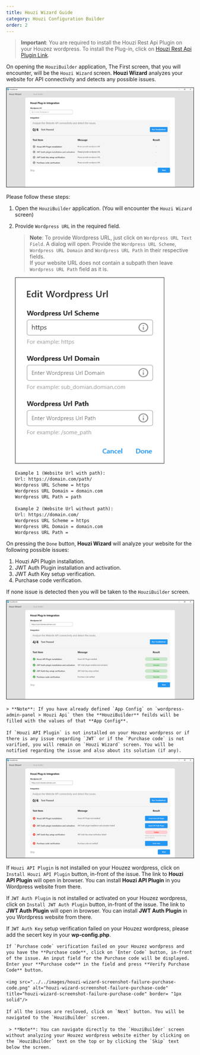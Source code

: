```yaml
---
title: Houzi Wizard Guide
category: Houzi Configuration Builder
order: 2
---
```


> **Important**: You are required to install the Houzi Rest Api Plugin on your Houzez wordpress. To install the Plug-in, click on [Houzi Rest Api Plugin Link](https://github.com/booleanbites/houzi-rest-api).

On opening the `HouziBuilder` application, The First screen, that you will encounter, will be the `Houzi Wizard` screen. **Houzi Wizard** analyzes your website for API connectivity and detects any possible issues.

<img src="../../images/houzi-wizard-screenshot-idle.png" alt="houzi-wizard-screenshot-idle" title="houzi-wizard-screenshot-idle" border= "1px solid"/> 

Please follow these steps:

1. Open the `HouziBuilder` application. (You will encounter the `Houzi Wizard` screen)
2. Provide `Wordpress URL` in the required field.

    > **Note**: To provide Wordpress URL, just click on `Wordpress URL Text Field`. A dialog will open. Provide the `Wordpress URL Scheme`, `Wordpress URL Domain` and `Wordpress URL Path` in their respective fields.  
    If your website URL does not contain a subpath then leave `Wordpress URL Path` field as it is.

    <img src="../../images/add-url-screenshot.png" alt="add-url-screenshot" title="add-url-screenshot" height="500" width = "400" border= "1px solid"/> 

    ```
    Example 1 (Website Url with path):
    Url: https://domain.com/path/
    Wordpress URL Scheme = https
    Wordpress URL Domain = domain.com
    Wordpress URL Path = path

    Example 2 (Website Url without path):
    Url: https://domain.com/
    Wordpress URL Scheme = https
    Wordpress URL Domain = domain.com
    Wordpress URL Path = 
    ```
On pressing the `Done` button, **Houzi Wizard** will analyze your website for the following possible issues:

   1. Houzi API Plugin installation.
   2. JWT Auth Plugin installation and activation.
   3. JWT Auth Key setup verification.
   4. Purchase code verification.  


   If none issue is detected then you will be taken to the `HouziBuilder` screen. 

   <img src="../../images/houzi-wizard-screenshot-success.png" alt="houzi-wizard-screenshot-success" title="houzi-wizard-screenshot-success" border= "1px solid"/> 

    > **Note**: If you have already defined `App Config` on `wordpress-admin-panel > Houzi Api` then the **HouziBuilder** feilds will be filled with the values of that **App Config**.

    If `Houzi API Plugin` is not installed on your Houzez wordpress or if there is any issue regarding `JWT` or if the `Purchase code` is not varified, you will remain on `Houzi Wizard` screen. You will be notified regarding the issue and also about its solution (if any).

   <img src="../../images/houzi-wizard-screenshot-failure.png" alt="houzi-wizard-screenshot-failure" title="houzi-wizard-screenshot-failure" border= "1px solid"/> 

   If `Houzi API Plugin` is not installed on your Houzez wordpress, click on `Install Houzi API Plugin` button, in-front of the issue. The link to **Houzi API Plugin** will open in browser. You can install **Houzi API Plugin** in you Wordpress website from there.

   If `JWT Auth Plugin` is not installed or activated on your Houzez wordpress, click on `Install JWT Auth Plugin` button, in-front of the issue. The link to **JWT Auth Plugin** will open in browser. You can install **JWT Auth Plugin** in you Wordpress website from there.

   If `JWT Auth Key` setup verification failed on your Houzez wordpress, please add the secert key in your **wp-config.php**.

    If `Purchase code` verification failed on your Houzez wordpress and you have the **Purchase code**, click on `Enter Code` button, in-front of the issue. An input field for the Purchase code will be displayed. Enter your **Purchase code** in the field and press **Verify Purchase Code** button.

    <img src="../../images/houzi-wizard-screenshot-failure-purchase-code.png" alt="houzi-wizard-screenshot-failure-purchase-code" title="houzi-wizard-screenshot-failure-purchase-code" border= "1px solid"/> 

    If all the issues are resloved, click on `Next` button. You will be navigated to the `HouziBuilder` screen.

     > **Note**: You can navigate directly to the `HouziBuilder` screen without analyzing your Houzez wordpress website either by clicking on the `HouziBuilder` text on the top or by clicking the `Skip` text below the screen.